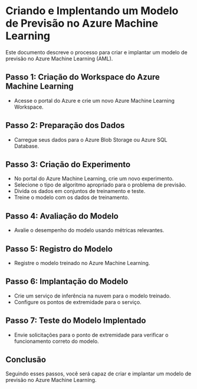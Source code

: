 # Criando e Implentando um Modelo de Previsão no Azure Machine Learning

Este documento descreve o processo para criar e implantar um modelo de previsão no Azure Machine Learning (AML).

## Passo 1: Criação do Workspace do Azure Machine Learning

- Acesse o portal do Azure e crie um novo Azure Machine Learning Workspace.

## Passo 2: Preparação dos Dados

- Carregue seus dados para o Azure Blob Storage ou Azure SQL Database.

## Passo 3: Criação do Experimento

- No portal do Azure Machine Learning, crie um novo experimento.
- Selecione o tipo de algoritmo apropriado para o problema de previsão.
- Divida os dados em conjuntos de treinamento e teste.
- Treine o modelo com os dados de treinamento.

## Passo 4: Avaliação do Modelo

- Avalie o desempenho do modelo usando métricas relevantes.

## Passo 5: Registro do Modelo

- Registre o modelo treinado no Azure Machine Learning.

## Passo 6: Implantação do Modelo

- Crie um serviço de inferência na nuvem para o modelo treinado.
- Configure os pontos de extremidade para o serviço.

## Passo 7: Teste do Modelo Implentado

- Envie solicitações para o ponto de extremidade para verificar o funcionamento correto do modelo.

## Conclusão

Seguindo esses passos, você será capaz de criar e implantar um modelo de previsão no Azure Machine Learning.
